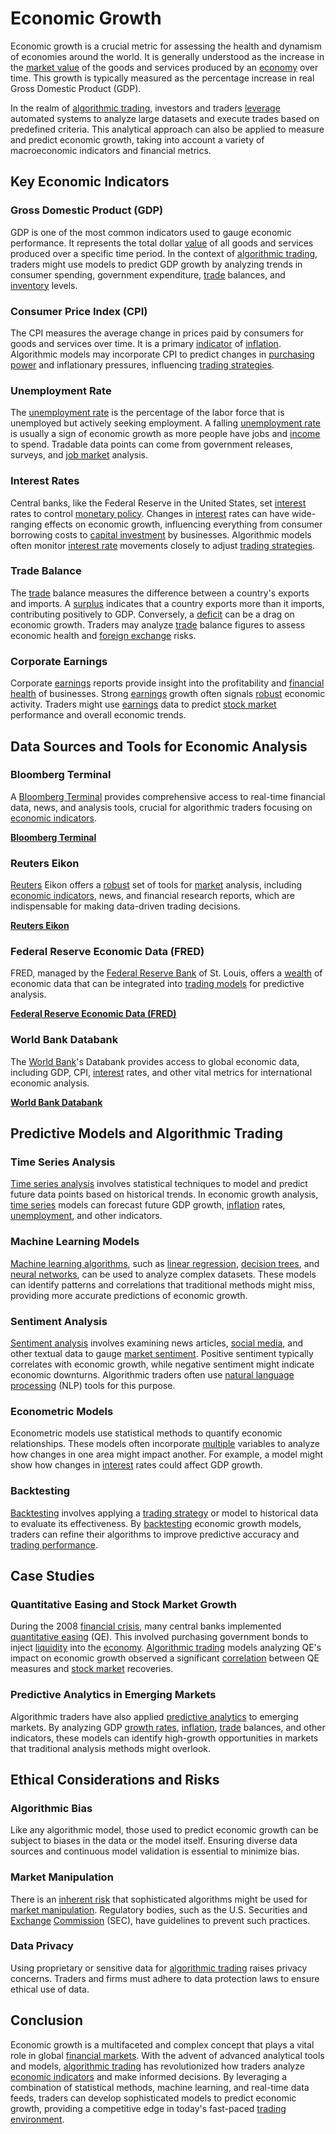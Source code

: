 # Economic Growth

Economic growth is a crucial metric for assessing the health and dynamism of economies around the world. It is generally understood as the increase in the [market value](../m/market_value.md) of the goods and services produced by an [economy](../e/economy.md) over time. This growth is typically measured as the percentage increase in real Gross Domestic Product (GDP).

In the realm of [algorithmic trading](../a/accountability.md), investors and traders [leverage](../l/leverage.md) automated systems to analyze large datasets and execute trades based on predefined criteria. This analytical approach can also be applied to measure and predict economic growth, taking into account a variety of macroeconomic indicators and financial metrics.

## Key Economic Indicators

### Gross Domestic Product (GDP)

GDP is one of the most common indicators used to gauge economic performance. It represents the total dollar [value](../v/value.md) of all goods and services produced over a specific time period. In the context of [algorithmic trading](../a/accountability.md), traders might use models to predict GDP growth by analyzing trends in consumer spending, government expenditure, [trade](../t/trade.md) balances, and [inventory](../i/inventory.md) levels.

### Consumer Price Index (CPI)

The CPI measures the average change in prices paid by consumers for goods and services over time. It is a primary [indicator](../i/indicator.md) of [inflation](../i/inflation.md). Algorithmic models may incorporate CPI to predict changes in [purchasing power](../p/purchasing_power.md) and inflationary pressures, influencing [trading strategies](../t/trading_strategies.md).

### Unemployment Rate

The [unemployment rate](../u/unemployment_rate.md) is the percentage of the labor force that is unemployed but actively seeking employment. A falling [unemployment rate](../u/unemployment_rate.md) is usually a sign of economic growth as more people have jobs and [income](../i/income.md) to spend. Tradable data points can come from government releases, surveys, and [job market](../j/job_market.md) analysis.

### Interest Rates

Central banks, like the Federal Reserve in the United States, set [interest](../i/interest.md) rates to control [monetary policy](../m/monetary_policy.md). Changes in [interest](../i/interest.md) rates can have wide-ranging effects on economic growth, influencing everything from consumer borrowing costs to [capital investment](../c/capital_investment.md) by businesses. Algorithmic models often monitor [interest rate](../i/interest_rate.md) movements closely to adjust [trading strategies](../t/trading_strategies.md).

### Trade Balance

The [trade](../t/trade.md) balance measures the difference between a country's exports and imports. A [surplus](../s/surplus.md) indicates that a country exports more than it imports, contributing positively to GDP. Conversely, a [deficit](../d/deficit.md) can be a drag on economic growth. Traders may analyze [trade](../t/trade.md) balance figures to assess economic health and [foreign exchange](../f/foreign_exchange.md) risks.

### Corporate Earnings

Corporate [earnings](../e/earnings.md) reports provide insight into the profitability and [financial health](../f/financial_health.md) of businesses. Strong [earnings](../e/earnings.md) growth often signals [robust](../r/robust.md) economic activity. Traders might use [earnings](../e/earnings.md) data to predict [stock market](../s/stock_market.md) performance and overall economic trends.

## Data Sources and Tools for Economic Analysis

### Bloomberg Terminal

A [Bloomberg Terminal](../b/bloomberg_terminal.md) provides comprehensive access to real-time financial data, news, and analysis tools, crucial for algorithmic traders focusing on [economic indicators](../e/economic_indicators.md).

**[Bloomberg Terminal](https://www.bloomberg.com/professional/solution/bloomberg-terminal/)**

### Reuters Eikon

[Reuters](../r/reuters.md) Eikon offers a [robust](../r/robust.md) set of tools for [market](../m/market.md) analysis, including [economic indicators](../e/economic_indicators.md), news, and financial research reports, which are indispensable for making data-driven trading decisions.

**[Reuters Eikon](https://www.refinitiv.com/en/products/eikon-trading-software)**

### Federal Reserve Economic Data (FRED)

FRED, managed by the [Federal Reserve Bank](../f/federal_reserve_bank.md) of St. Louis, offers a [wealth](../w/wealth.md) of economic data that can be integrated into [trading models](../t/trading_models.md) for predictive analysis.

**[Federal Reserve Economic Data (FRED)](https://fred.stlouisfed.org/)**

### World Bank Databank

The [World Bank](../w/world_bank.md)'s Databank provides access to global economic data, including GDP, CPI, [interest](../i/interest.md) rates, and other vital metrics for international economic analysis.

**[World Bank Databank](https://databank.worldbank.org/)**

## Predictive Models and Algorithmic Trading

### Time Series Analysis

[Time series analysis](../t/time_series_analysis.md) involves statistical techniques to model and predict future data points based on historical trends. In economic growth analysis, [time series](../t/time_series.md) models can forecast future GDP growth, [inflation](../i/inflation.md) rates, [unemployment](../u/unemployment.md), and other indicators.

### Machine Learning Models

[Machine learning algorithms](../m/machine_learning_algorithms_in_trading.md), such as [linear regression](../l/linear_regression.md), [decision trees](../d/decision_trees.md), and [neural networks](../n/neural_networks_in_trading.md), can be used to analyze complex datasets. These models can identify patterns and correlations that traditional methods might miss, providing more accurate predictions of economic growth.

### Sentiment Analysis

[Sentiment analysis](../s/sentiment_analysis.md) involves examining news articles, [social media](../s/social_media.md), and other textual data to gauge [market sentiment](../m/market_sentiment.md). Positive sentiment typically correlates with economic growth, while negative sentiment might indicate economic downturns. Algorithmic traders often use [natural language processing](../n/natural_language_processing_(nlp)_in_trading.md) (NLP) tools for this purpose.

### Econometric Models

Econometric models use statistical methods to quantify economic relationships. These models often incorporate [multiple](../m/multiple.md) variables to analyze how changes in one area might impact another. For example, a model might show how changes in [interest](../i/interest.md) rates could affect GDP growth.

### Backtesting

[Backtesting](../b/backtesting.md) involves applying a [trading strategy](../t/trading_strategy.md) or model to historical data to evaluate its effectiveness. By [backtesting](../b/backtesting.md) economic growth models, traders can refine their algorithms to improve predictive accuracy and [trading performance](../t/trading_performance.md).

## Case Studies

### Quantitative Easing and Stock Market Growth

During the 2008 [financial crisis](../f/financial_crisis.md), many central banks implemented [quantitative easing](../q/quantitative_easing.md) (QE). This involved purchasing government bonds to inject [liquidity](../l/liquidity.md) into the [economy](../e/economy.md). [Algorithmic trading](../a/accountability.md) models analyzing QE's impact on economic growth observed a significant [correlation](../c/correlation.md) between QE measures and [stock market](../s/stock_market.md) recoveries.

### Predictive Analytics in Emerging Markets

Algorithmic traders have also applied [predictive analytics](../p/predictive_analytics.md) to emerging markets. By analyzing GDP [growth rates](../g/growth_rates_in_trading.md), [inflation](../i/inflation.md), [trade](../t/trade.md) balances, and other indicators, these models can identify high-growth opportunities in markets that traditional analysis methods might overlook.

## Ethical Considerations and Risks

### Algorithmic Bias

Like any algorithmic model, those used to predict economic growth can be subject to biases in the data or the model itself. Ensuring diverse data sources and continuous model validation is essential to minimize bias.

### Market Manipulation

There is an [inherent risk](../i/inherent_risk.md) that sophisticated algorithms might be used for [market manipulation](../m/market_manipulation.md). Regulatory bodies, such as the U.S. Securities and [Exchange](../e/exchange.md) [Commission](../c/commission.md) (SEC), have guidelines to prevent such practices.

### Data Privacy

Using proprietary or sensitive data for [algorithmic trading](../a/accountability.md) raises privacy concerns. Traders and firms must adhere to data protection laws to ensure ethical use of data.

## Conclusion

Economic growth is a multifaceted and complex concept that plays a vital role in global [financial markets](../f/financial_market.md). With the advent of advanced analytical tools and models, [algorithmic trading](../a/accountability.md) has revolutionized how traders analyze [economic indicators](../e/economic_indicators.md) and make informed decisions. By leveraging a combination of statistical methods, machine learning, and real-time data feeds, traders can develop sophisticated models to predict economic growth, providing a competitive edge in today's fast-paced [trading environment](../t/trading_environment.md).